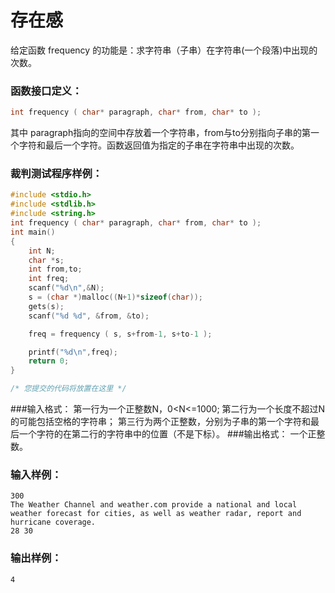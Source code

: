 # 存在感
给定函数 frequency 的功能是：求字符串（子串）在字符串(一个段落)中出现的次数。

### 函数接口定义：
```c
int frequency ( char* paragraph, char* from, char* to );
```

其中 paragraph指向的空间中存放着一个字符串，from与to分别指向子串的第一个字符和最后一个字符。函数返回值为指定的子串在字符串中出现的次数。

### 裁判测试程序样例：
```c
#include <stdio.h>
#include <stdlib.h>
#include <string.h>
int frequency ( char* paragraph, char* from, char* to );
int main()
{
    int N;
    char *s;
    int from,to;
    int freq;
    scanf("%d\n",&N);
    s = (char *)malloc((N+1)*sizeof(char));
    gets(s);
    scanf("%d %d", &from, &to);

    freq = frequency ( s, s+from-1, s+to-1 );

    printf("%d\n",freq);
    return 0;
}

/* 您提交的代码将放置在这里 */
```
###输入格式：
第一行为一个正整数N，0<N<=1000;
第二行为一个长度不超过N的可能包括空格的字符串；
第三行为两个正整数，分别为子串的第一个字符和最后一个字符的在第二行的字符串中的位置（不是下标）。
###输出格式：
一个正整数。
### 输入样例：
```in
300
The Weather Channel and weather.com provide a national and local weather forecast for cities, as well as weather radar, report and hurricane coverage.
28 30
```

### 输出样例：
```out
4
```
